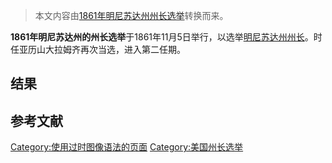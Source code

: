 > 本文内容由[1861年明尼苏达州州长选举](https://zh.wikipedia.org/wiki/1861年明尼苏达州州长选举)转换而来。


**1861年明尼苏达州的州长选举**于1861年11月5日举行，以选举[明尼苏达州州长](../Page/明尼苏达州州长.md "wikilink")。时任亚历山大拉姆齐再次当选，进入第二任期。

## 结果

## 参考文献

[Category:使用过时图像语法的页面](https://zh.wikipedia.org/wiki/Category:使用过时图像语法的页面 "wikilink") [Category:美国州长选举](https://zh.wikipedia.org/wiki/Category:美国州长选举 "wikilink")